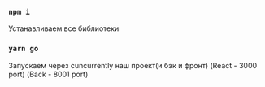 ### `npm i`

Устанавливаем все библиотеки

### `yarn go`

Запускаем через cuncurrently наш проект(и бэк и фронт) (React - 3000 port) (Back - 8001 port)